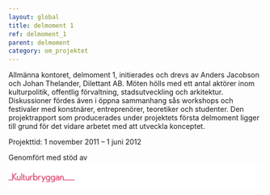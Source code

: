 ```yaml
---
layout: global
title: delmoment 1
ref: delmoment_1
parent: delmoment
category: om_projektet
---
```


Allmänna kontoret, delmoment 1, initierades och drevs av Anders Jacobson och Johan Thelander, Dilettant AB. Möten hölls med ett antal aktörer inom kulturpolitik, offentlig förvaltning, stadsutveckling och arkitektur. Diskussioner fördes även i öppna sammanhang sås workshops och festivaler med konstnärer, entreprenörer, teoretiker och studenter. Den projektrapport som producerades under projektets första delmoment ligger till grund för det vidare arbetet med att utveckla konceptet.

Projekttid: 1 november 2011 – 1 juni 2012

Genomfört med stöd av
![Kulturbryggan](/assets/img/kb.png)